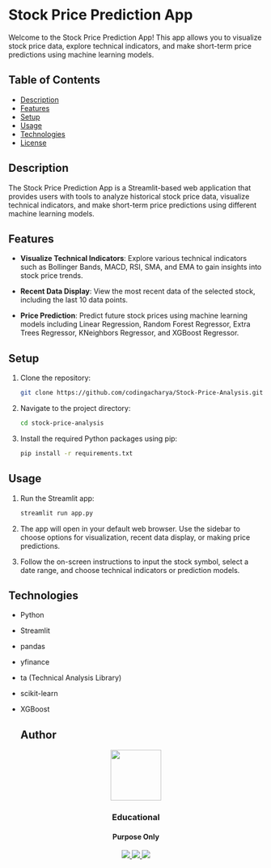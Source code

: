 # Stock Price Prediction App

Welcome to the Stock Price Prediction App! This app allows you to visualize stock price data, explore technical indicators, and make short-term price predictions using machine learning models.



## Table of Contents

- [Description](#description)
- [Features](#features)
- [Setup](#setup)
- [Usage](#usage)
- [Technologies](#technologies)
- [License](#license)

## Description

The Stock Price Prediction App is a Streamlit-based web application that provides users with tools to analyze historical stock price data, visualize technical indicators, and make short-term price predictions using different machine learning models.

## Features

- **Visualize Technical Indicators**: Explore various technical indicators such as Bollinger Bands, MACD, RSI, SMA, and EMA to gain insights into stock price trends.

- **Recent Data Display**: View the most recent data of the selected stock, including the last 10 data points.

- **Price Prediction**: Predict future stock prices using machine learning models including Linear Regression, Random Forest Regressor, Extra Trees Regressor, KNeighbors Regressor, and XGBoost Regressor.

## Setup

1. Clone the repository:
   ```sh
   git clone https://github.com/codingacharya/Stock-Price-Analysis.git
   ```

2. Navigate to the project directory:
   ```sh
   cd stock-price-analysis
   ```

3. Install the required Python packages using pip:
   ```sh
   pip install -r requirements.txt
   ```

## Usage

1. Run the Streamlit app:
   ```sh
   streamlit run app.py
   ```

2. The app will open in your default web browser. Use the sidebar to choose options for visualization, recent data display, or making price predictions.

3. Follow the on-screen instructions to input the stock symbol, select a date range, and choose technical indicators or prediction models.

## Technologies

- Python
- Streamlit
- pandas
- yfinance
- ta (Technical Analysis Library)
- scikit-learn
- XGBoost

  ## Author

<div id="header" align="center">
  <img src="https://media.giphy.com/media/M9gbBd9nbDrOTu1Mqx/giphy.gif" width="100"/>
</div>

<h3 align="center">Educational</h3>
<h4 align="center">Purpose Only</h4>

<div id="socials" align="center">
  <a href="https://www.linkedin.com/in/vikas-sharma005">
    <img src="https://user-images.githubusercontent.com/76098066/186728913-a66ef85f-4644-4e3a-b847-98309c8cff42.svg">
  </a>
  <a href="https://www.instagram.com/_thisisvikas">
    <img src="https://user-images.githubusercontent.com/76098066/186728908-f1a9919a-f4b2-4262-9515-683e77f8aabf.svg">
  </a>
  <a href="https://twitter.com/hitechvikas05">
    <img src="https://user-images.githubusercontent.com/76098066/186728901-a4d90f01-2cdf-45c1-a1b3-73467c3d2698.svg">
  </a>
</div>





